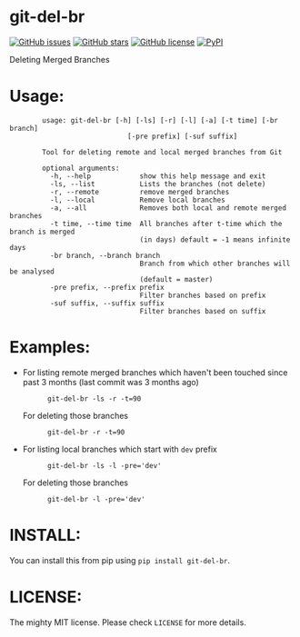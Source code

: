 # git-del-br

[![GitHub issues](https://img.shields.io/github/issues/tusharmakkar08/git-del-br.svg)](https://github.com/tusharmakkar08/git-del-br/issues)
[![GitHub stars](https://img.shields.io/github/stars/tusharmakkar08/git-del-br.svg)](https://github.com/tusharmakkar08/git-del-br/stargazers)
[![GitHub license](https://img.shields.io/badge/license-MIT-blue.svg)](https://raw.githubusercontent.com/tusharmakkar08/git-del-br/master/LICENSE)
[![PyPI](https://img.shields.io/pypi/v/git-del-br.svg?maxAge=2592000)](https://pypi.python.org/pypi/git-del-br)

Deleting Merged Branches 

Usage:
======

            usage: git-del-br [-h] [-ls] [-r] [-l] [-a] [-t time] [-br branch]
                                 [-pre prefix] [-suf suffix]
            
            Tool for deleting remote and local merged branches from Git
            
            optional arguments:
              -h, --help            show this help message and exit
              -ls, --list           Lists the branches (not delete)
              -r, --remote          remove merged branches
              -l, --local           Remove local branches
              -a, --all             Removes both local and remote merged branches
              -t time, --time time  All branches after t-time which the branch is merged
                                    (in days) default = -1 means infinite days
              -br branch, --branch branch
                                    Branch from which other branches will be analysed
                                    (default = master)
              -pre prefix, --prefix prefix
                                    Filter branches based on prefix
              -suf suffix, --suffix suffix
                                    Filter branches based on suffix

Examples:
==========

* For listing remote merged branches which haven't been touched since past 3 months (last commit was 3 months ago)

            git-del-br -ls -r -t=90

  For deleting those branches

            git-del-br -r -t=90

* For listing local branches which start with `dev` prefix

            git-del-br -ls -l -pre='dev'

  For deleting those branches

            git-del-br -l -pre='dev'

INSTALL:
========

You can install this from pip using `pip install git-del-br`.

LICENSE:
========

The mighty MIT license. Please check `LICENSE` for more details.
